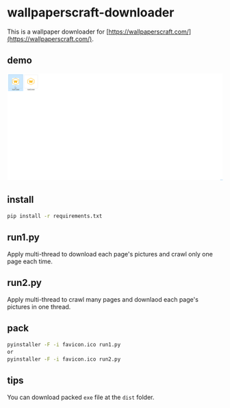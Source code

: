 # wallpaperscraft-downloader
This is a wallpaper downloader for [https://wallpaperscraft.com/](https://wallpaperscraft.com/).
## demo
![demo](demo.gif)
## install
```bash
pip install -r requirements.txt
```
## run1.py
Apply multi-thread to download each page's pictures and crawl only one page each time.
## run2.py
Apply multi-thread to crawl many pages and downlaod each page's pictures in one thread.
## pack
```bash
pyinstaller -F -i favicon.ico run1.py
or
pyinstaller -F -i favicon.ico run2.py
```
## tips
You can download packed `exe` file  at the `dist` folder.
